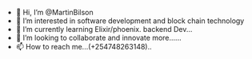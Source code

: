 - 👋 Hi, I’m @MartinBilson
- 👀 I’m interested in software development and block chain technology
- 🌱 I’m currently learning Elixir/phoenix.  backend Dev...
- 💞️ I’m looking to collaborate and innovate more...... 
- 📫 How to reach me...(+254748263148)..

<!---
MartinBilson/MartinBilson is a ✨ special ✨ repository because its `README.md` (this file) appears on your GitHub profile.
You can click the Preview link to take a look at your changes.
--->
